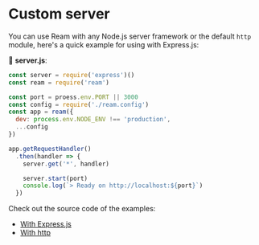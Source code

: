 # Custom server

You can use Ream with any Node.js server framework or the default `http` module, here's a quick example for using with Express.js:

📝 __server.js__:

```js
const server = require('express')()
const ream = require('ream')

const port = proess.env.PORT || 3000
const config = require('./ream.config')
const app = ream({
  dev: process.env.NODE_ENV !== 'production',
  ...config
})

app.getRequestHandler()
  .then(handler => {
    server.get('*', handler)

    server.start(port)
    console.log(`> Ready on http://localhost:${port}`)
  })
```

Check out the source code of the examples:

- [With Express.js](https://github.com/ream/ream/tree/master/examples/custom-server-express)
- [With http](https://github.com/ream/ream/tree/master/examples/custom-server-http)